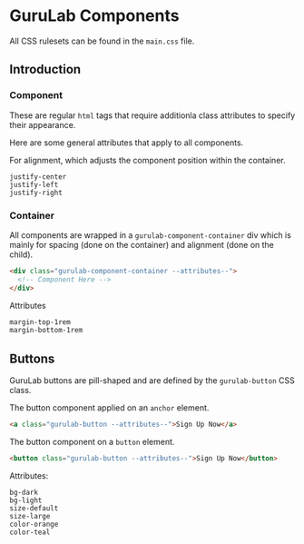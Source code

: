 # GuruLab Components

All CSS rulesets can be found in the `main.css` file.

## Introduction

### Component

These are regular `html` tags that require additionla class attributes to specify their appearance.

Here are some general attributes that apply to all components.

For alignment, which adjusts the component position within the container.
```
justify-center
justify-left
justify-right
```

### Container

All components are wrapped in a `gurulab-component-container` div which is mainly for spacing (done on the container) and alignment (done on the child).

```html
<div class="gurulab-component-container --attributes--">
  <!-- Component Here -->
</div>
```

Attributes
```md
margin-top-1rem
margin-bottom-1rem
```

## Buttons

GuruLab buttons are pill-shaped and are defined by the `gurulab-button` CSS class.

The button component applied on an `anchor` element.
```html
<a class="gurulab-button --attributes--">Sign Up Now</a>
```

The button component on a `button` element.
```html
<button class="gurulab-button --attributes--">Sign Up Now</button>
```

Attributes:
```
bg-dark
bg-light
size-default
size-large
color-orange
color-teal
```
